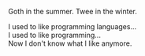 Goth in the summer. Twee in the winter.

I used to like programming languages...<br>
I used to like programming...<br>
Now I don't know what I like anymore.
